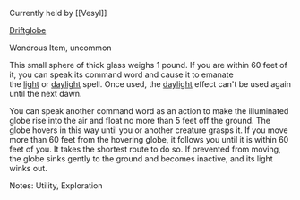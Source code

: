 Currently held by [[Vesyl]]

[Driftglobe](https://www.dndbeyond.com/magic-items/5349-driftglobe)

Wondrous Item, uncommon

This small sphere of thick glass weighs 1 pound. If you are within 60 feet of it, you can speak its command word and cause it to emanate the [light](https://www.dndbeyond.com/spells/light) or [daylight](https://www.dndbeyond.com/spells/daylight) spell. Once used, the [daylight](https://www.dndbeyond.com/spells/daylight) effect can't be used again until the next dawn.

You can speak another command word as an action to make the illuminated globe rise into the air and float no more than 5 feet off the ground. The globe hovers in this way until you or another creature grasps it. If you move more than 60 feet from the hovering globe, it follows you until it is within 60 feet of you. It takes the shortest route to do so. If prevented from moving, the globe sinks gently to the ground and becomes inactive, and its light winks out. 

Notes: Utility, Exploration